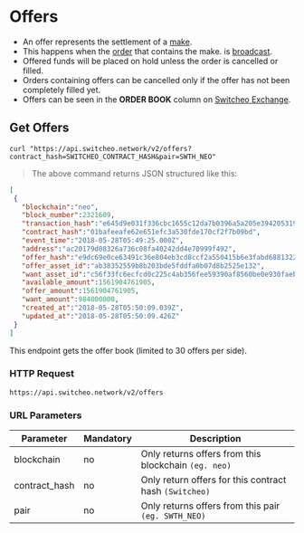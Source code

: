 # Offers

* An offer represents the settlement of a [make](#makes).
* This happens when the [order](#orders) that contains the make.
is [broadcast](#broadcast-orders).
* Offered funds will be placed on hold unless the order is cancelled or filled.
* Orders containing offers can be cancelled only if the offer has not been completely filled yet. 
* Offers can be seen in the **ORDER BOOK** column on [Switcheo Exchange](https://switcheo.exchange).


## Get Offers
 
 ```shell
 curl "https://api.switcheo.network/v2/offers?contract_hash=SWITCHEO_CONTRACT_HASH&pair=SWTH_NEO"
 ```
 
 > The above command returns JSON structured like this:
 
 ```json
 [
  {
    "blockchain":"neo",
    "block_number":2321609,
    "transaction_hash":"e645d9e031f336cbc1655c12da7b0396a5a205e3942053192744258f60a9dcba",
    "contract_hash":"01bafeeafe62e651efc3a530fde170cf2f7b09bd",
    "event_time":"2018-05-28T05:49:25.000Z",
    "address":"ac20179d08326a736c08fa40242dd4e70999f492",
    "offer_hash":"e9dc69e0ce63491c36e804eb3cd8ccf2a550415b6e3fabd6881322cd7cb118a7",
    "offer_asset_id":"ab38352559b8b203bde5fddfa0b07d8b2525e132",
    "want_asset_id":"c56f33fc6ecfcd0c225c4ab356fee59390af8560be0e930faebe74a6daff7c9b",
    "available_amount":1561904761905,
    "offer_amount":1561904761905,
    "want_amount":984000000,
    "created_at":"2018-05-28T05:50:09.039Z",
    "updated_at":"2018-05-28T05:50:09.426Z"
  }
 ]
 ```
 
This endpoint gets the offer book (limited to 30 offers per side).
 
### HTTP Request
 
`https://api.switcheo.network/v2/offers`
 
### URL Parameters
 
Parameter| Mandatory | Description
--------- | ----------- | -----------
  blockchain | no | Only returns offers from this blockchain `(eg. neo)`
  contract_hash | no | Only return offers for this contract hash `(Switcheo)`
  pair | no | Only returns offers from this pair `(eg. SWTH_NEO)`
